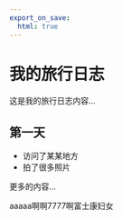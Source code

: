 ```yaml
---
export_on_save:
  html: true
---
```


# 我的旅行日志

这是我的旅行日志内容...

## 第一天

- 访问了某某地方
- 拍了很多照片


更多的内容...

aaaaa啊啊7777啊富士康妇女